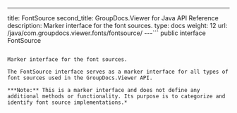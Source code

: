 ---
title: FontSource
second_title: GroupDocs.Viewer for Java API Reference
description: Marker interface for the font sources.
type: docs
weight: 12
url: /java/com.groupdocs.viewer.fonts/fontsource/
---```
public interface FontSource
```

Marker interface for the font sources.

The FontSource interface serves as a marker interface for all types of font sources used in the GroupDocs.Viewer API.

***Note:** This is a marker interface and does not define any additional methods or functionality. Its purpose is to categorize and identify font source implementations.*
